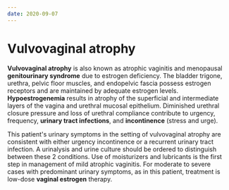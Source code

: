 ```yaml
---
date: 2020-09-07
---
```


# Vulvovaginal atrophy

<!-- hypoestrogeniemia symptoms.. -->

**Vulvovaginal atrophy** is also known as atrophic vaginitis and menopausal **genitourinary syndrome** due to estrogen deficiency.  The bladder trigone, urethra, pelvic floor muscles, and endopelvic fascia possess estrogen receptors and are maintained by adequate estrogen levels.  **Hypoestrogenemia** results in atrophy of the superficial and intermediate layers of the vagina and urethral mucosal epithelium.  Diminished urethral closure pressure and loss of urethral compliance contribute to urgency, frequency, **urinary tract infections**, and **incontinence** (stress and urge).

This patient's urinary symptoms in the setting of vulvovaginal atrophy are consistent with either urgency incontinence or a recurrent urinary tract infection.  A urinalysis and urine culture should be ordered to distinguish between these 2 conditions.  Use of moisturizers and lubricants is the first step in management of mild atrophic vaginitis.  For moderate to severe cases with predominant urinary symptoms, as in this patient, treatment is low-dose **vaginal estrogen** therapy.
